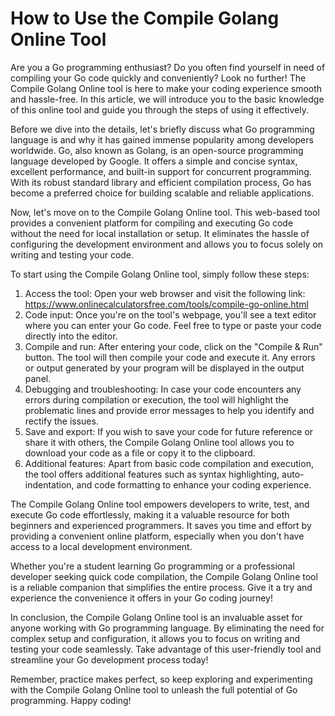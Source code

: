 How to Use the Compile Golang Online Tool
=========================================

Are you a Go programming enthusiast? Do you often find yourself in need of compiling your Go code quickly and conveniently? Look no further! The Compile Golang Online tool is here to make your coding experience smooth and hassle-free. In this article, we will introduce you to the basic knowledge of this online tool and guide you through the steps of using it effectively.

Before we dive into the details, let's briefly discuss what Go programming language is and why it has gained immense popularity among developers worldwide. Go, also known as Golang, is an open-source programming language developed by Google. It offers a simple and concise syntax, excellent performance, and built-in support for concurrent programming. With its robust standard library and efficient compilation process, Go has become a preferred choice for building scalable and reliable applications.

Now, let's move on to the Compile Golang Online tool. This web-based tool provides a convenient platform for compiling and executing Go code without the need for local installation or setup. It eliminates the hassle of configuring the development environment and allows you to focus solely on writing and testing your code.

To start using the Compile Golang Online tool, simply follow these steps:

1. Access the tool: Open your web browser and visit the following link: <https://www.onlinecalculatorsfree.com/tools/compile-go-online.html>
2. Code input: Once you're on the tool's webpage, you'll see a text editor where you can enter your Go code. Feel free to type or paste your code directly into the editor.
3. Compile and run: After entering your code, click on the "Compile &amp; Run" button. The tool will then compile your code and execute it. Any errors or output generated by your program will be displayed in the output panel.
4. Debugging and troubleshooting: In case your code encounters any errors during compilation or execution, the tool will highlight the problematic lines and provide error messages to help you identify and rectify the issues.
5. Save and export: If you wish to save your code for future reference or share it with others, the Compile Golang Online tool allows you to download your code as a file or copy it to the clipboard.
6. Additional features: Apart from basic code compilation and execution, the tool offers additional features such as syntax highlighting, auto-indentation, and code formatting to enhance your coding experience.

The Compile Golang Online tool empowers developers to write, test, and execute Go code effortlessly, making it a valuable resource for both beginners and experienced programmers. It saves you time and effort by providing a convenient online platform, especially when you don't have access to a local development environment.

Whether you're a student learning Go programming or a professional developer seeking quick code compilation, the Compile Golang Online tool is a reliable companion that simplifies the entire process. Give it a try and experience the convenience it offers in your Go coding journey!

In conclusion, the Compile Golang Online tool is an invaluable asset for anyone working with Go programming language. By eliminating the need for complex setup and configuration, it allows you to focus on writing and testing your code seamlessly. Take advantage of this user-friendly tool and streamline your Go development process today!

Remember, practice makes perfect, so keep exploring and experimenting with the Compile Golang Online tool to unleash the full potential of Go programming. Happy coding!